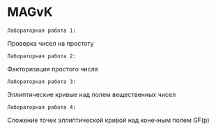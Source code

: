 # MAGvK

	Лабораторная работа 1:

Проверка чисел на простоту



	Лабораторная работа 2:

Факторизация простого числа


	Лабораторная работа 3:

Эллиптические кривые над полем вещественных чисел


	Лабораторная работа 4:

Сложение точек эллиптической кривой над конечным полем GF(p)
 
